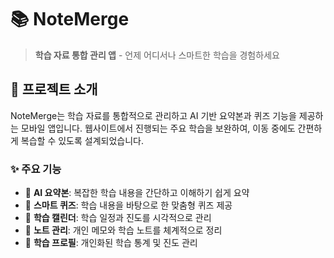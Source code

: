 # 📚 NoteMerge

> **학습 자료 통합 관리 앱** - 언제 어디서나 스마트한 학습을 경험하세요

## 🎯 프로젝트 소개

NoteMerge는 학습 자료를 통합적으로 관리하고 AI 기반 요약본과 퀴즈 기능을 제공하는 모바일 앱입니다. 웹사이트에서 진행되는 주요 학습을 보완하여, 이동 중에도 간편하게 복습할 수 있도록 설계되었습니다.

### ✨ 주요 기능

- 🤖 **AI 요약본**: 복잡한 학습 내용을 간단하고 이해하기 쉽게 요약
- 🧠 **스마트 퀴즈**: 학습 내용을 바탕으로 한 맞춤형 퀴즈 제공
- 📅 **학습 캘린더**: 학습 일정과 진도를 시각적으로 관리
- 📝 **노트 관리**: 개인 메모와 학습 노트를 체계적으로 정리
- 👤 **학습 프로필**: 개인화된 학습 통계 및 진도 관리
